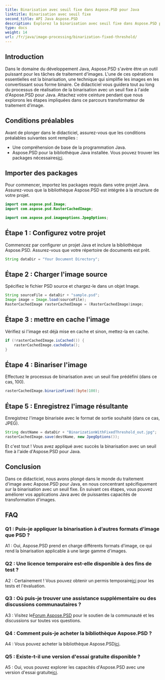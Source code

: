 ```yaml
---
title: Binarisation avec seuil fixe dans Aspose.PSD pour Java
linktitle: Binarisation avec seuil fixe
second_title: API Java Aspose.PSD
description: Explorez la binarisation avec seuil fixe dans Aspose.PSD pour Java. Transformez les images en toute transparence avec notre guide étape par étape.
type: docs
weight: 14
url: /fr/java/image-processing/binarization-fixed-threshold/
---
```

## Introduction

Dans le domaine du développement Java, Aspose.PSD s'avère être un outil puissant pour les tâches de traitement d'images. L'une de ces opérations essentielles est la binarisation, une technique qui simplifie les images en les convertissant sous forme binaire. Ce didacticiel vous guidera tout au long du processus de réalisation de la binarisation avec un seuil fixe à l'aide d'Aspose.PSD pour Java. Attachez votre ceinture pendant que nous explorons les étapes impliquées dans ce parcours transformateur de traitement d’image.

## Conditions préalables

Avant de plonger dans le didacticiel, assurez-vous que les conditions préalables suivantes sont remplies :

- Une compréhension de base de la programmation Java.
-  Aspose.PSD pour la bibliothèque Java installée. Vous pouvez trouver les packages nécessaires[ici](https://releases.aspose.com/psd/java/).

## Importer des packages

Pour commencer, importez les packages requis dans votre projet Java. Assurez-vous que la bibliothèque Aspose.PSD est intégrée à la structure de votre projet.

```java
import com.aspose.psd.Image;
import com.aspose.psd.RasterCachedImage;

import com.aspose.psd.imageoptions.JpegOptions;
```

## Étape 1 : Configurez votre projet

Commencez par configurer un projet Java et inclure la bibliothèque Aspose.PSD. Assurez-vous que votre répertoire de documents est prêt.

```java
String dataDir = "Your Document Directory";
```

## Étape 2 : Charger l'image source

Spécifiez le fichier PSD source et chargez-le dans un objet Image.

```java
String sourceFile = dataDir + "sample.psd";
Image image = Image.load(sourceFile);
RasterCachedImage rasterCachedImage = (RasterCachedImage)image;
```

## Étape 3 : mettre en cache l'image

Vérifiez si l'image est déjà mise en cache et sinon, mettez-la en cache.

```java
if (!rasterCachedImage.isCached()) {
    rasterCachedImage.cacheData();
}
```

## Étape 4 : Binariser l'image

Effectuez le processus de binarisation avec un seuil fixe prédéfini (dans ce cas, 100).

```java
rasterCachedImage.binarizeFixed((byte)100);
```

## Étape 5 : Enregistrez l'image résultante

Enregistrez l'image binarisée avec le format de sortie souhaité (dans ce cas, JPEG).

```java
String destName = dataDir + "BinarizationWithFixedThreshold_out.jpg";
rasterCachedImage.save(destName, new JpegOptions());
```

Et c'est tout ! Vous avez appliqué avec succès la binarisation avec un seuil fixe à l'aide d'Aspose.PSD pour Java.

## Conclusion

Dans ce didacticiel, nous avons plongé dans le monde du traitement d'image avec Aspose.PSD pour Java, en nous concentrant spécifiquement sur la binarisation avec un seuil fixe. En suivant ces étapes, vous pouvez améliorer vos applications Java avec de puissantes capacités de transformation d'images.

## FAQ

### Q1 : Puis-je appliquer la binarisation à d’autres formats d’image que PSD ?

A1 : Oui, Aspose.PSD prend en charge différents formats d'image, ce qui rend la binarisation applicable à une large gamme d'images.

### Q2 : Une licence temporaire est-elle disponible à des fins de test ?

 A2 : Certainement ! Vous pouvez obtenir un permis temporaire[ici](https://purchase.aspose.com/temporary-license/) pour les tests et l'évaluation.

### Q3 : Où puis-je trouver une assistance supplémentaire ou des discussions communautaires ?

 A3 : Visitez le[Forum Aspose.PSD](https://forum.aspose.com/c/psd/34) pour le soutien de la communauté et les discussions sur toutes vos questions.

### Q4 : Comment puis-je acheter la bibliothèque Aspose.PSD ?

 A4 : Vous pouvez acheter la bibliothèque Aspose.PSD[ici](https://purchase.aspose.com/buy).

### Q5 : Existe-t-il une version d'essai gratuite disponible ?

 A5 : Oui, vous pouvez explorer les capacités d'Aspose.PSD avec une version d'essai gratuite[ici](https://releases.aspose.com/).